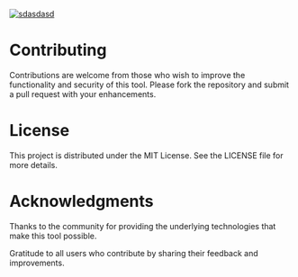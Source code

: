 

[![sdasdasd](https://github.com/user-attachments/assets/90925cbf-0fd6-42b6-afc3-f2213138998b)
]()


# Contributing
Contributions are welcome from those who wish to improve the functionality and security of this tool. Please fork the repository and submit a pull request with your enhancements.

# License
This project is distributed under the MIT License. See the LICENSE file for more details.

# Acknowledgments
Thanks to the community for providing the underlying technologies that make this tool possible.

Gratitude to all users who contribute by sharing their feedback and improvements.
